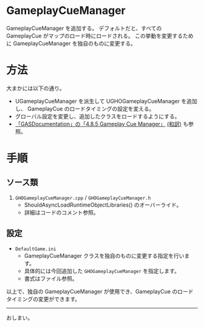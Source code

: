 # GameplayCueManager
GameplayCueManager を追加する。
デフォルトだと、すべての GameplayCue がマップのロード時にロードされる。
この挙動を変更するために GameplayCueManager を独自のものに変更する。


# 方法

大まかには以下の通り。

* UGameplayCueManager を派生して UGHOGameplayCueManager を追加し、 GameplayCue のロードタイミングの設定を変える。
* グローバル設定を変更し、追加したクラスをロードするようにする。
* [「GASDocumentation」の「4.8.5 Gameplay Cue Manager」](https://github.com/tranek/GASDocumentation#concepts-gc-manager) [(和訳)](https://github.com/sentyaanko/GASDocumentation/blob/lang-ja/README.jp.md#concepts-gc-manager) も参照。


# 手順

## ソース類

1. `GHOGameplayCueManager.cpp` / `GHOGameplayCueManager.h`
	* ShouldAsyncLoadRuntimeObjectLibraries() のオーバーライド。
	* 詳細はコードのコメント参照。


## 設定

* `DefaultGame.ini`
	* GameplayCueManager クラスを独自のものに変更する指定を行います。
	* 具体的には今回追加した `GHOGameplayCueManager` を指定します。
	* 書式はファイル参照。


以上で、独自の GameplayCueManager が使用でき、GameplayCue のロードタイミングの変更ができます。

-----
おしまい。

